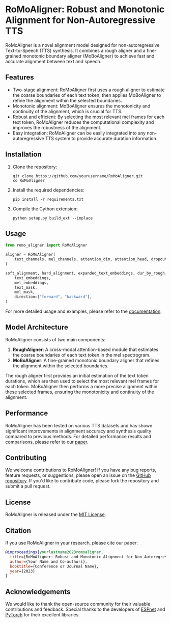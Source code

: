 # RoMoAligner: Robust and Monotonic Alignment for Non-Autoregressive TTS

RoMoAligner is a novel alignment model designed for non-autoregressive Text-to-Speech (TTS) synthesis. It combines a rough aligner and a fine-grained monotonic boundary aligner (MoBoAligner) to achieve fast and accurate alignment between text and speech.

## Features

- Two-stage alignment: RoMoAligner first uses a rough aligner to estimate the coarse boundaries of each text token, then applies MoBoAligner to refine the alignment within the selected boundaries.
- Monotonic alignment: MoBoAligner ensures the monotonicity and continuity of the alignment, which is crucial for TTS.
- Robust and efficient: By selecting the most relevant mel frames for each text token, RoMoAligner reduces the computational complexity and improves the robustness of the alignment.
- Easy integration: RoMoAligner can be easily integrated into any non-autoregressive TTS system to provide accurate duration information.

## Installation

1. Clone the repository:
   ```
   git clone https://github.com/yourusername/RoMoAligner.git
   cd RoMoAligner
   ```

2. Install the required dependencies:
   ```
   pip install -r requirements.txt
   ```

3. Compile the Cython extension:
   ```
   python setup.py build_ext --inplace
   ```

## Usage

```python
from romo_aligner import RoMoAligner

aligner = RoMoAligner(
    text_channels, mel_channels, attention_dim, attention_head, dropout, noise_scale
)

soft_alignment, hard_alignment, expanded_text_embeddings, dur_by_rough, dur_by_mobo = aligner(
    text_embeddings,
    mel_embeddings,
    text_mask,
    mel_mask,
    direction=["forward", "backward"],
)
```

For more detailed usage and examples, please refer to the [documentation](docs/README.md).

## Model Architecture

RoMoAligner consists of two main components:

1. **RoughAligner**: A cross-modal attention-based module that estimates the coarse boundaries of each text token in the mel spectrogram.
2. **MoBoAligner**: A fine-grained monotonic boundary aligner that refines the alignment within the selected boundaries.

The rough aligner first provides an initial estimation of the text token durations, which are then used to select the most relevant mel frames for each token. MoBoAligner then performs a more precise alignment within these selected frames, ensuring the monotonicity and continuity of the alignment.

## Performance

RoMoAligner has been tested on various TTS datasets and has shown significant improvements in alignment accuracy and synthesis quality compared to previous methods. For detailed performance results and comparisons, please refer to our [paper](https://arxiv.org/abs/your_paper_link).

## Contributing

We welcome contributions to RoMoAligner! If you have any bug reports, feature requests, or suggestions, please open an issue on the [GitHub repository](https://github.com/yourusername/RoMoAligner/issues). If you'd like to contribute code, please fork the repository and submit a pull request.

## License

RoMoAligner is released under the [MIT License](LICENSE).

## Citation

If you use RoMoAligner in your research, please cite our paper:

```bibtex
@inproceedings{yourlastname2023romoaligner,
  title={RoMoAligner: Robust and Monotonic Alignment for Non-Autoregressive TTS},
  author={Your Name and Co-authors},
  booktitle={Conference or Journal Name},
  year={2023}
}
```

## Acknowledgements

We would like to thank the open-source community for their valuable contributions and feedback. Special thanks to the developers of [ESPnet](https://github.com/espnet/espnet) and [PyTorch](https://pytorch.org/) for their excellent libraries.